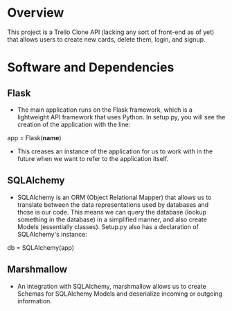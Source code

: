 # Overview

This project is a Trello Clone API (lacking any sort of front-end as of yet) that allows users to create new cards, delete them, login, and signup.

# Software and Dependencies

## Flask

- The main application runs on the Flask framework, which is a lightweight API framework that uses Python. In setup.py, you will see the creation of the application with the line:

app = Flask(__name__)

- This creases an instance of the application for us to work with in the future when we want to refer to the application itself.

## SQLAlchemy

- SQLAlchemy is an ORM (Object Relational Mapper) that allows us to translate between the data representations used by databases and those is our code. This means we can query the database (lookup something in the database) in a simplified manner, and also create Models (essentially classes). Setup.py also has a declaration of SQLAlchemy's instance:

db = SQLAlchemy(app)

## Marshmallow

- An integration with SQLAlchemy, marshmallow allows us to create Schemas for SQLAlchemy Models and deserialize incoming or outgoing information.


